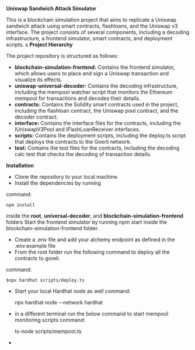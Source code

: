 **Uniswap Sandwich Attack Simulator**


This is a blockchain simulation project that aims to replicate a Uniswap sandwich attack using smart contracts, flashloans, and the Uniswap v3 interface. The project consists of several components, including a decoding infrastructure, a frontend simulator, smart contracts, and deployment scripts.
s
**Project Hierarchy**

The project repository is structured as follows:

 * **blockchain-simulation-frontend:** Contains the frontend simulator, which allows users to place and sign a Uniswap transaction and visualize its effects.
 *  **uniswap-universal-decoder:** Contains the decoding infrastructure, including the mempool watcher script that monitors the Ethereum mempool for transactions and decodes their details.
 * **contracts:** Contains the Solidity smart contracts used in the project, including the flashloan contract, the Uniswap pool contract, and the decoder contract.
 * **interface:** Contains the interface files for the contracts, including the IUniswapV3Pool and IFlashLoanReceiver interfaces.
 *  **scripts:** Contains the deployment scripts, including the deploy.ts script that deploys the contracts to the Goerli network.
 *  **test:** Contains the test files for the contracts, including the decoding calc test that checks the decoding of transaction details.

**Installation**

* Clone the repository to your local machine.
* Install the dependencies by running

command:

    npm install
   
inside the **root**, **universal-decoder**, and **blockchain-simulation-frontend** folders
Start the frontend simulator by running npm start inside the blockchain-simulation-frontend folder.
* Create a .env file and add your alchemy endpoint as defined in the .env.example file
* From the root folder run the following command to deploy all the contracts to goreli.

command:

    $npx hardhat scripts/deploy.ts
* Start your local Hardhat node as well
command:

    npx hardhat node --network hardhat
* in a different terminal run the below command to start mempool monitoring scripts
command:

    ts-node scripts/mempool.ts
*
